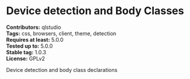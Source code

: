 # Device detection and Body Classes #
**Contributors:** qlstudio  
**Tags:** css, browsers, client, theme, detection  
**Requires at least:** 5.0.0  
**Tested up to:** 5.0.0  
**Stable tag:** 1.0.3   
**License:** GPLv2  

Device detection and body class declarations